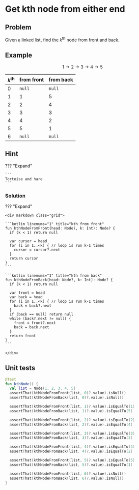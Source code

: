 # Get kth node from either end

<style>
.md-logo img {
  content: url('/data-structures/linked-list/polyline-light.svg');
}

:root [data-md-color-scheme=slate] .md-logo img  {
  content: url('/data-structures/linked-list/polyline-night.svg');
}
</style>

## Problem

Given a linked list, find the $k^{\text{th}}$ node from front and back.

## Example

$$
1 \rightarrow 2 \rightarrow 3 \rightarrow 4 \rightarrow 5
$$

| $k^{\text{th}}$ | from front | from back |
| --------------- | ---------- | --------- |
| 0               | `null`     | `null`    |
| 1               | 1          | 5         |
| 2               | 2          | 4         |
| 3               | 3          | 3         |
| 4               | 4          | 2         |
| 5               | 5          | 1         |
| 6               | `null`     | `null`    |

## Hint

??? "Expand"

    ```
    Tortoise and hare
    ```

### Solution

??? "Expand"

    <div markdown class="grid">

    ```kotlin linenums="1" title="kth from front"
    fun kthNodeFromFront(head: Node?, k: Int): Node? {
      if (k < 1) return null

      var cursor = head
      for (i in 1..<k) { // loop is run k-1 times
        cursor = cursor?.next
      }
      return cursor
    }
    ```

    ```kotlin linenums="1" title="kth from back"
    fun kthNodeFromBack(head: Node?, k: Int): Node? {
      if (k < 1) return null

      var front = head
      var back = head
      for (i in 1..<k) { // loop is run k-1 times
        back = back?.next
      }
      if (back == null) return null
      while (back?.next != null) {
        front = front?.next
        back = back.next
      }
      return front
    }
    ```

    </div>

## Unit tests

```kotlin linenums="1"
@Test
fun kthNode() {
  val list = Node(1, 2, 3, 4, 5)
  assertThat(kthNodeFromFront(list, 0)?.value).isNull()
  assertThat(kthNodeFromBack(list, 0)?.value).isNull()

  assertThat(kthNodeFromFront(list, 1)?.value).isEqualTo(1)
  assertThat(kthNodeFromBack(list, 1)?.value).isEqualTo(5)

  assertThat(kthNodeFromFront(list, 2)?.value).isEqualTo(2)
  assertThat(kthNodeFromBack(list, 2)?.value).isEqualTo(4)

  assertThat(kthNodeFromFront(list, 3)?.value).isEqualTo(3)
  assertThat(kthNodeFromBack(list, 3)?.value).isEqualTo(3)

  assertThat(kthNodeFromFront(list, 4)?.value).isEqualTo(4)
  assertThat(kthNodeFromBack(list, 4)?.value).isEqualTo(2)

  assertThat(kthNodeFromFront(list, 5)?.value).isEqualTo(5)
  assertThat(kthNodeFromBack(list, 5)?.value).isEqualTo(1)

  assertThat(kthNodeFromFront(list, 6)?.value).isNull()
  assertThat(kthNodeFromBack(list, 6)?.value).isNull()
}
```

